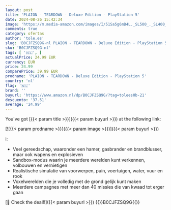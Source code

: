 ```yaml
---
layout: post
title: 'PLAION - TEARDOWN - Deluxe Edition - PlayStation 5'
date: 2024-08-26 15:42:34
image: 'https://m.media-amazon.com/images/I/51Sa5g6mB4L._SL500_._SL400_.jpg'
comments: true
category: ofertas
author: 'tole.es'
slug: 'B0CJFZSQ9G-nl PLAION - TEARDOWN - Deluxe Edition - PlayStation 5'
sku: 'B0CJFZSQ9G-nl'
tags: [ '🇳🇱', ]
actualPrice: 24.99 EUR
currency: EUR
price: 24.99
comparePrice: 39.99 EUR
prodname: 'PLAION - TEARDOWN - Deluxe Edition - PlayStation 5'
country: 'nl'
flag: '🇳🇱'
brand: ''
buyurl: 'https://www.amazon.nl/dp/B0CJFZSQ9G/?tag=tolees0b-21'
descuento: '37.51'
average: '24.99'
---
```


You've got [{{< param title >}}]({{< param buyurl >}}) at the following link:

[![{{< param prodname >}}]({{< param image >}})]({{< param buyurl >}})

ℹ️:

- Veel gereedschap, waaronder een hamer, gasbrander en brandblusser, maar ook wapens en explosieven
- Sandbox-modus waarin je meerdere werelden kunt verkennen, volbouwen en vernietigen
- Realistische simulatie van voorwerpen, puin, voertuigen, water, vuur en rook
- Voxelwerelden die je volledig met de grond gelijk kunt maken
- Meerdere campagnes met meer dan 40 missies die van kwaad tot erger gaan

[🛒 Check the deal!!]({{< param buyurl >}})
{{<world>}}B0CJFZSQ9G{{</world>}}
